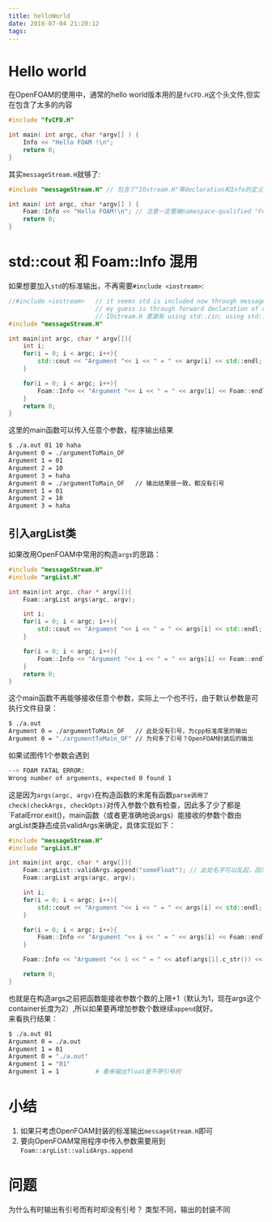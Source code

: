 ```yaml
---
title: helloWorld
date: 2018-07-04 21:20:12
tags:
---
```


# Hello world

在OpenFOAM的使用中，通常的hello world版本用的是`fvCFD.H`这个头文件,但实在包含了太多的内容
```cpp
#include "fvCFD.H"

int main( int argc, char *argv[] ) {
    Info << "Hello FOAM !\n";
    return 0;
}
```
其实`messageStream.H`就够了:
```cpp
#include "messageStream.H" // 包含了"IOstream.H"等declaration和Info的定义

int main( int argc, char *argv[] ) {
    Foam::Info << "Hello FOAM!\n"; // 注意一定要被namespace-qualified "Foam::"
    return 0;
}
```

# std::cout 和 Foam::Info 混用

如果想要加入`std`的标准输出，不再需要`#include <iostream>`:
```cpp
//#include <iostream>   // it seems std is included now through messageStream.H
                        // my guess is through forward declaration of class IOstream of OpenFOAM
						// IOstream.H 里面有 using std::cin; using std::cout; using std::cerr;
#include "messageStream.H"

int main(int argc, char * argv[]){
    int i;
    for(i = 0; i < argc; i++){
        std::cout << "Argument "<< i << " = " << argv[i] << std::endl;
    }

    for(i = 0; i < argc; i++){
        Foam::Info << "Argument "<< i << " = " << argv[i] << Foam::endl;
    }
    return 0;
}
```
这里的main函数可以传入任意个参数，程序输出结果
```bash
$ ./a.out 01 10 haha
Argument 0 = ./argumentToMain_OF
Argument 1 = 01
Argument 2 = 10
Argument 3 = haha
Argument 0 = ./argumentToMain_OF   // 输出结果很一致，都没有引号
Argument 1 = 01
Argument 2 = 10
Argument 3 = haha
```
## 引入argList类

如果改用OpenFOAM中常用的构造`args`的思路：
```cpp
#include "messageStream.H"
#include "argList.H"

int main(int argc, char * argv[]){
    Foam::argList args(argc, argv);

    int i;
    for(i = 0; i < argc; i++){
        std::cout << "Argument "<< i << " = " << args[i] << std::endl;  // access by args
    }

    for(i = 0; i < argc; i++){
        Foam::Info << "Argument "<< i << " = " << args[i] << Foam::endl;
    }
    return 0;
}
```
这个main函数不再能够接收任意个参数，实际上一个也不行，由于默认参数是可执行文件目录：
```bash
$ ./a.out
Argument 0 = ./argumentToMain_OF   // 此处没有引号，为cpp标准库里的输出
Argument 0 = "./argumentToMain_OF" // 为何多了引号？OpenFOAM封装后的输出
```
如果试图传1个参数会遇到
```bash
--> FOAM FATAL ERROR: 
Wrong number of arguments, expected 0 found 1
```
这是因为`args(argc, argv)`在构造函数的末尾有函数`parse调用了check(checkArgs, checkOpts)`对传入参数个数有检查，因此多了少了都是`FatalError.exit()，main函数（或者更准确地说args）能接收的参数个数由argList类静态成员validArgs来确定，具体实现如下：

```cpp
#include "messageStream.H"
#include "argList.H"

int main(int argc, char * argv[]){
	Foam::argList::validArgs.append("someFloat"); // 此处名字可以乱起，因为后文想要转换类型为float，所以起名为someFloat
    Foam::argList args(argc, argv);

    int i;
    for(i = 0; i < argc; i++){
        std::cout << "Argument "<< i << " = " << args[i] << std::endl;  // access by args
    }

    for(i = 0; i < argc; i++){
        Foam::Info << "Argument "<< i << " = " << args[i] << Foam::endl;
    }

	Foam::Info << "Argument "<< 1 << " = " << atof(args[1].c_str()) << Foam::endl;

    return 0;
}
```
也就是在构造args之前把函数能接收参数个数的上限+1（默认为1，现在args这个container长度为2）,所以如果要再增加参数个数继续`append`就好。   
来看执行结果：
```bash
$ ./a.out 01
Argument 0 = ./a.out
Argument 1 = 01
Argument 0 = "./a.out"
Argument 1 = "01"
Argument 1 = 1          # 看来输出float是不带引号的
```

# 小结
1. 如果只考虑OpenFOAM封装的标准输出`messageStream.H`即可   
2. 要向OpenFOAM常用程序中传入参数需要用到`Foam::argList::validArgs.append`

# 问题
为什么有时输出有引号而有时却没有引号？
类型不同，输出的封装不同
